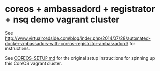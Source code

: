 coreos + ambassadord + registrator + nsq demo vagrant cluster
=============================================================

See http://www.virtualroadside.com/blog/index.php/2014/07/28/automated-docker-ambassadors-with-coreos-registrator-ambassadord/ for instructions.

See [COREOS-SETUP.md](COREOS-SETUP.md) for the original setup instructions for spinning up this CoreOS vagrant cluster.


